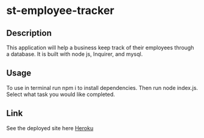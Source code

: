 # st-employee-tracker


## Description
This application will help a business keep track of their employees through a database. It is built with node js, Inquirer, and mysql.



## Usage
To use in terminal run npm i to install dependencies. Then run node index.js. Select what task you would like completed.


## Link
See the deployed site here
[Heroku]("")